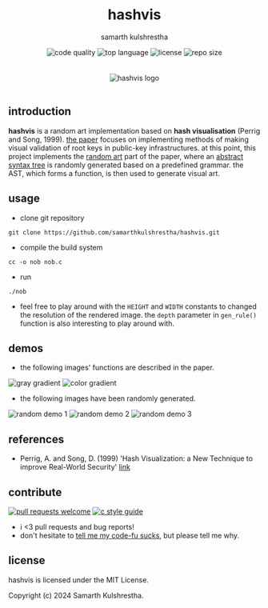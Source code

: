 <div align="center">
<h1>hashvis</h1>

samarth kulshrestha

![code quality](https://img.shields.io/codefactor/grade/github/samarthkulshrestha/hashvis/main?style=for-the-badge)
![top language](https://img.shields.io/github/languages/top/samarthkulshrestha/hashvis?color=%234877f7&style=for-the-badge)
![license](https://img.shields.io/github/license/samarthkulshrestha/hashvis?color=%23f2e85a&style=for-the-badge)
![repo size](https://img.shields.io/github/repo-size/samarthkulshrestha/hashvis?color=%2346d4a0&style=for-the-badge)
<br/><br/><br/>
![hashvis logo](demos/02_color_gradient.png)
<br/><br>
</div>

## introduction

**hashvis** is a random art implementation based on **hash visualisation**
(Perrig and Song, 1999). [the paper](https://netsec.ethz.ch/publications/papers/validation.pdf)
focuses on implementing methods of making visual validation of root keys
in public-key infrastructures. at this point, this project implements the
[random art](https://www.random-art.org/) part of the paper, where an [abstract
syntax tree](https://en.wikipedia.org/wiki/Abstract_syntax_tree) is randomly
generated based on a predefined grammar. the AST, which forms a function, is
then used to generate visual art.

## usage

+ clone git repository
```console
git clone https://github.com/samarthkulshrestha/hashvis.git
```

+ compile the build system
```console
cc -o nob nob.c
```

+ run
```console
./nob
```

+ feel free to play around with the `HEIGHT` and `WIDTH` constants to changed
the resolution of the rendered image. the `depth` parameter in `gen_rule()`
function is also interesting to play around with.

## demos

+ the following images' functions are described in the paper.

![gray gradient](demos/01_gray_gradient.png)
![color gradient](demos/02_color_gradient.png)

+ the following images have been randomly generated.

![random demo 1](demos/03_random.png)
![random demo 2](demos/04_random.png)
![random demo 3](demos/05_random.png)

## references

+ Perrig, A. and Song, D. (1999) 'Hash Visualization: a New Technique
to improve Real-World Security' [link](https://netsec.ethz.ch/publications/papers/validation.pdf)

## contribute

 [![pull requests welcome](https://img.shields.io/badge/PRs-welcome-brightgreen.svg?style=flat-square)](https://makeapullrequest.com)
 [![c style guide](https://img.shields.io/badge/c-style%20guide-blue?style=flat-square)](https://cs50.readthedocs.io/style/c/)

+ i <3 pull requests and bug reports!
+ don't hesitate to [tell me my code-fu sucks](https://github.com/samarthkulshrestha/hashvis/issues/new), but please tell me why.

## license

hashvis is licensed under the MIT License.

Copyright (c) 2024 Samarth Kulshrestha.
